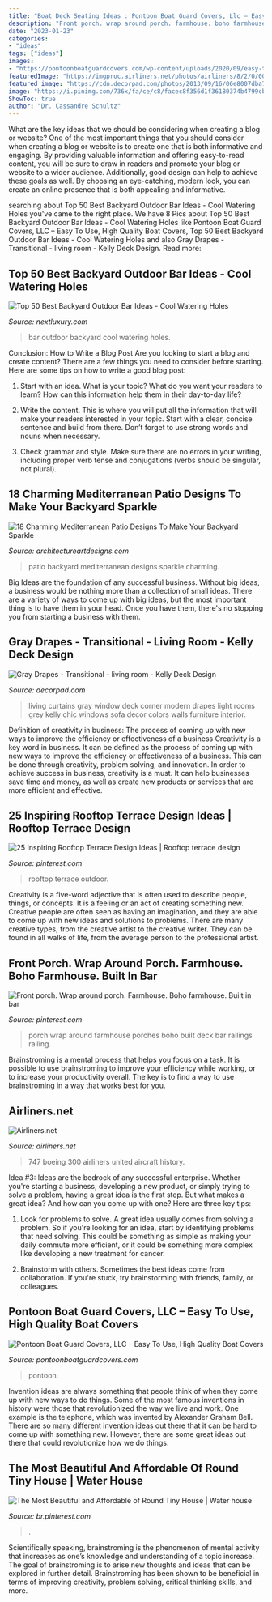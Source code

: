 ```yaml
---
title: "Boat Deck Seating Ideas : Pontoon Boat Guard Covers, Llc – Easy To Use, High Quality Boat Covers"
description: "Front porch. wrap around porch. farmhouse. boho farmhouse. built in bar"
date: "2023-01-23"
categories:
- "ideas"
tags: ["ideas"]
images:
- "https://pontoonboatguardcovers.com/wp-content/uploads/2020/09/easy-to-use-boat-guard-cover-marietta-2-1024x575.jpg"
featuredImage: "https://imgproc.airliners.net/photos/airliners/8/2/0/0074028-v40-10.jpg"
featured_image: "https://cdn.decorpad.com/photos/2013/09/16/06e8007dba74.jpg"
image: "https://i.pinimg.com/736x/fa/ce/c8/facec8f356d1f36180374b4799cb37a2--veranda-ideas-rooftop-patio.jpg"
ShowToc: true
author: "Dr. Cassandre Schultz"
---
```



What are the key ideas that we should be considering when creating a blog or website?
One of the most important things that you should consider when creating a blog or website is to create one that is both informative and engaging. By providing valuable information and offering easy-to-read content, you will be sure to draw in readers and promote your blog or website to a wider audience. Additionally, good design can help to achieve these goals as well. By choosing an eye-catching, modern look, you can create an online presence that is both appealing and informative.

	

		
searching about Top 50 Best Backyard Outdoor Bar Ideas - Cool Watering Holes you've came to the right place. We have 8 Pics about Top 50 Best Backyard Outdoor Bar Ideas - Cool Watering Holes like Pontoon Boat Guard Covers, LLC – Easy To Use, High Quality Boat Covers, Top 50 Best Backyard Outdoor Bar Ideas - Cool Watering Holes and also Gray Drapes - Transitional - living room - Kelly Deck Design. Read more:
		
    
## Top 50 Best Backyard Outdoor Bar Ideas - Cool Watering Holes

<img loading=lazy src="http://nextluxury.com/wp-content/uploads/outdoor-bar-ideas-for-backyard.jpg" onerror="this.onerror=null;this.src='https://tse3.mm.bing.net/th?id=OIP.T7OXXXOZn1NodqeMY6XzcQAAAA&amp;pid=15.1';" alt="Top 50 Best Backyard Outdoor Bar Ideas - Cool Watering Holes">

_Source: nextluxury.com_

>bar outdoor backyard cool watering holes. 

	

Conclusion: How to Write a Blog Post
Are you looking to start a blog and create content? There are a few things you need to consider before starting. Here are some tips on how to write a good blog post:
1. Start with an idea. What is your topic? What do you want your readers to learn? How can this information help them in their day-to-day life?

2. Write the content. This is where you will put all the information that will make your readers interested in your topic. Start with a clear, concise sentence and build from there. Don’t forget to use strong words and nouns when necessary.

3. Check grammar and style. Make sure there are no errors in your writing, including proper verb tense and conjugations (verbs should be singular, not plural).

    
## 18 Charming Mediterranean Patio Designs To Make Your Backyard Sparkle

<img loading=lazy src="https://www.architectureartdesigns.com/wp-content/uploads/2015/07/18-Charming-Mediterranean-Patio-Designs-To-Make-Your-Backyard-Sparkle-18.jpg" onerror="this.onerror=null;this.src='https://tse4.mm.bing.net/th?id=OIP.U0m608V8dRbDT8xNa0mKpgHaE7&amp;pid=15.1';" alt="18 Charming Mediterranean Patio Designs To Make Your Backyard Sparkle">

_Source: architectureartdesigns.com_

>patio backyard mediterranean designs sparkle charming. 

	

Big Ideas are the foundation of any successful business. Without big ideas, a business would be nothing more than a collection of small ideas. There are a variety of ways to come up with big ideas, but the most important thing is to have them in your head. Once you have them, there's no stopping you from starting a business with them.

    
## Gray Drapes - Transitional - Living Room - Kelly Deck Design

<img loading=lazy src="https://cdn.decorpad.com/photos/2013/09/16/06e8007dba74.jpg" onerror="this.onerror=null;this.src='https://tse1.mm.bing.net/th?id=OIP.pj_2Z143S0-e3eY5Vw-J3wAAAA&amp;pid=15.1';" alt="Gray Drapes - Transitional - living room - Kelly Deck Design">

_Source: decorpad.com_

>living curtains gray window deck corner modern drapes light rooms grey kelly chic windows sofa decor colors walls furniture interior. 

	

Definition of creativity in business: The process of coming up with new ways to improve the efficiency or effectiveness of a business
Creativity is a key word in business. It can be defined as the process of coming up with new ways to improve the efficiency or effectiveness of a business. This can be done through creativity, problem solving, and innovation. 
In order to achieve success in business, creativity is a must. It can help businesses save time and money, as well as create new products or services that are more efficient and effective.

    
## 25 Inspiring Rooftop Terrace Design Ideas | Rooftop Terrace Design

<img loading=lazy src="https://i.pinimg.com/736x/fa/ce/c8/facec8f356d1f36180374b4799cb37a2--veranda-ideas-rooftop-patio.jpg" onerror="this.onerror=null;this.src='https://tse3.mm.bing.net/th?id=OIP.UKI9TwYZQud1DGK8lWm-jAHaJ3&amp;pid=15.1';" alt="25 Inspiring Rooftop Terrace Design Ideas | Rooftop terrace design">

_Source: pinterest.com_

>rooftop terrace outdoor. 

	

Creativity is a five-word adjective that is often used to describe people, things, or concepts. It is a feeling or an act of creating something new. Creative people are often seen as having an imagination, and they are able to come up with new ideas and solutions to problems. There are many creative types, from the creative artist to the creative writer. They can be found in all walks of life, from the average person to the professional artist.

    
## Front Porch. Wrap Around Porch. Farmhouse. Boho Farmhouse. Built In Bar

<img loading=lazy src="https://i.pinimg.com/736x/f7/a4/64/f7a4643dbe48447b5a7393627ceb3944--ferns-built-ins.jpg" onerror="this.onerror=null;this.src='https://tse3.mm.bing.net/th?id=OIP.ROANP16JybjKosBlYH-4zQHaJ3&amp;pid=15.1';" alt="Front porch. Wrap around porch. Farmhouse. Boho farmhouse. Built in bar">

_Source: pinterest.com_

>porch wrap around farmhouse porches boho built deck bar railings railing. 

	

Brainstroming is a mental process that helps you focus on a task. It is possible to use brainstroming to improve your efficiency while working, or to increase your productivity overall. The key is to find a way to use brainstroming in a way that works best for you.

    
## Airliners.net

<img loading=lazy src="https://imgproc.airliners.net/photos/airliners/8/2/0/0074028-v40-10.jpg" onerror="this.onerror=null;this.src='https://tse1.mm.bing.net/th?id=OIP.xq7FStR1UZ7_5QG0U5uUNgHaFB&amp;pid=15.1';" alt="Airliners.net">

_Source: airliners.net_

>747 boeing 300 airliners united aircraft history. 

	

Idea #3:
Ideas are the bedrock of any successful enterprise. Whether you're starting a business, developing a new product, or simply trying to solve a problem, having a great idea is the first step.
But what makes a great idea? And how can you come up with one? Here are three key tips:

1. Look for problems to solve. A great idea usually comes from solving a problem. So if you're looking for an idea, start by identifying problems that need solving. This could be something as simple as making your daily commute more efficient, or it could be something more complex like developing a new treatment for cancer.

2. Brainstorm with others. Sometimes the best ideas come from collaboration. If you're stuck, try brainstorming with friends, family, or colleagues.

    
## Pontoon Boat Guard Covers, LLC – Easy To Use, High Quality Boat Covers

<img loading=lazy src="https://pontoonboatguardcovers.com/wp-content/uploads/2020/09/easy-to-use-boat-guard-cover-marietta-2-1024x575.jpg" onerror="this.onerror=null;this.src='https://tse3.mm.bing.net/th?id=OIP.2uvDx4PwtNKxoxzcNwLVUQHaEK&amp;pid=15.1';" alt="Pontoon Boat Guard Covers, LLC – Easy To Use, High Quality Boat Covers">

_Source: pontoonboatguardcovers.com_

>pontoon. 

	

Invention ideas are always something that people think of when they come up with new ways to do things. Some of the most famous inventions in history were those that revolutionized the way we live and work. One example is the telephone, which was invented by Alexander Graham Bell. There are so many different invention ideas out there that it can be hard to come up with something new. However, there are some great ideas out there that could revolutionize how we do things.

    
## The Most Beautiful And Affordable Of Round Tiny House | Water House

<img loading=lazy src="https://i.pinimg.com/736x/25/86/4a/25864a4e3202a7f9fa17080d76d403b6.jpg" onerror="this.onerror=null;this.src='https://tse1.mm.bing.net/th?id=OIP.4a0YeMYGauQleYPToOV-pgHaFA&amp;pid=15.1';" alt="The Most Beautiful and Affordable of Round Tiny House | Water house">

_Source: br.pinterest.com_

>. 

	

Scientifically speaking, brainstroming is the phenomenon of mental activity that increases as one’s knowledge and understanding of a topic increase. The goal of brainstroming is to arise new thoughts and ideas that can be explored in further detail. Brainstroming has been shown to be beneficial in terms of improving creativity, problem solving, critical thinking skills, and more.

